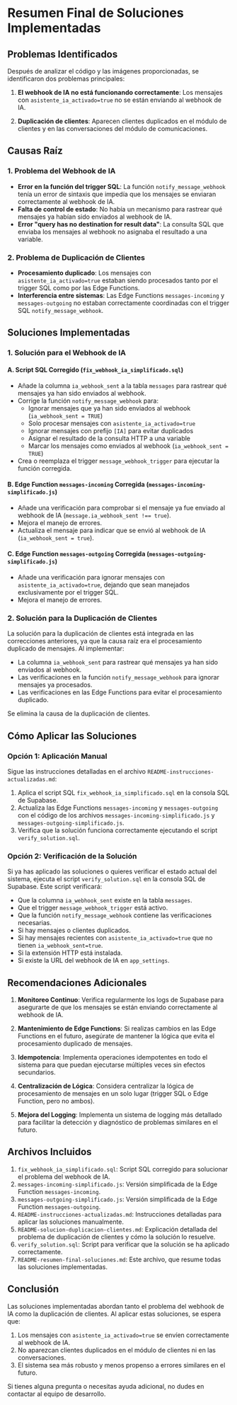 # Resumen Final de Soluciones Implementadas

## Problemas Identificados

Después de analizar el código y las imágenes proporcionadas, se identificaron dos problemas principales:

1. **El webhook de IA no está funcionando correctamente**: Los mensajes con `asistente_ia_activado=true` no se están enviando al webhook de IA.

2. **Duplicación de clientes**: Aparecen clientes duplicados en el módulo de clientes y en las conversaciones del módulo de comunicaciones.

## Causas Raíz

### 1. Problema del Webhook de IA

- **Error en la función del trigger SQL**: La función `notify_message_webhook` tenía un error de sintaxis que impedía que los mensajes se enviaran correctamente al webhook de IA.
- **Falta de control de estado**: No había un mecanismo para rastrear qué mensajes ya habían sido enviados al webhook de IA.
- **Error "query has no destination for result data"**: La consulta SQL que enviaba los mensajes al webhook no asignaba el resultado a una variable.

### 2. Problema de Duplicación de Clientes

- **Procesamiento duplicado**: Los mensajes con `asistente_ia_activado=true` estaban siendo procesados tanto por el trigger SQL como por las Edge Functions.
- **Interferencia entre sistemas**: Las Edge Functions `messages-incoming` y `messages-outgoing` no estaban correctamente coordinadas con el trigger SQL `notify_message_webhook`.

## Soluciones Implementadas

### 1. Solución para el Webhook de IA

#### A. Script SQL Corregido (`fix_webhook_ia_simplificado.sql`)

- Añade la columna `ia_webhook_sent` a la tabla `messages` para rastrear qué mensajes ya han sido enviados al webhook.
- Corrige la función `notify_message_webhook` para:
  - Ignorar mensajes que ya han sido enviados al webhook (`ia_webhook_sent = TRUE`)
  - Solo procesar mensajes con `asistente_ia_activado=true`
  - Ignorar mensajes con prefijo `[IA]` para evitar duplicados
  - Asignar el resultado de la consulta HTTP a una variable
  - Marcar los mensajes como enviados al webhook (`ia_webhook_sent = TRUE`)
- Crea o reemplaza el trigger `message_webhook_trigger` para ejecutar la función corregida.

#### B. Edge Function `messages-incoming` Corregida (`messages-incoming-simplificado.js`)

- Añade una verificación para comprobar si el mensaje ya fue enviado al webhook de IA (`message.ia_webhook_sent !== true`).
- Mejora el manejo de errores.
- Actualiza el mensaje para indicar que se envió al webhook de IA (`ia_webhook_sent = true`).

#### C. Edge Function `messages-outgoing` Corregida (`messages-outgoing-simplificado.js`)

- Añade una verificación para ignorar mensajes con `asistente_ia_activado=true`, dejando que sean manejados exclusivamente por el trigger SQL.
- Mejora el manejo de errores.

### 2. Solución para la Duplicación de Clientes

La solución para la duplicación de clientes está integrada en las correcciones anteriores, ya que la causa raíz era el procesamiento duplicado de mensajes. Al implementar:

- La columna `ia_webhook_sent` para rastrear qué mensajes ya han sido enviados al webhook.
- Las verificaciones en la función `notify_message_webhook` para ignorar mensajes ya procesados.
- Las verificaciones en las Edge Functions para evitar el procesamiento duplicado.

Se elimina la causa de la duplicación de clientes.

## Cómo Aplicar las Soluciones

### Opción 1: Aplicación Manual

Sigue las instrucciones detalladas en el archivo `README-instrucciones-actualizadas.md`:

1. Aplica el script SQL `fix_webhook_ia_simplificado.sql` en la consola SQL de Supabase.
2. Actualiza las Edge Functions `messages-incoming` y `messages-outgoing` con el código de los archivos `messages-incoming-simplificado.js` y `messages-outgoing-simplificado.js`.
3. Verifica que la solución funciona correctamente ejecutando el script `verify_solution.sql`.

### Opción 2: Verificación de la Solución

Si ya has aplicado las soluciones o quieres verificar el estado actual del sistema, ejecuta el script `verify_solution.sql` en la consola SQL de Supabase. Este script verificará:

- Que la columna `ia_webhook_sent` existe en la tabla `messages`.
- Que el trigger `message_webhook_trigger` está activo.
- Que la función `notify_message_webhook` contiene las verificaciones necesarias.
- Si hay mensajes o clientes duplicados.
- Si hay mensajes recientes con `asistente_ia_activado=true` que no tienen `ia_webhook_sent=true`.
- Si la extensión HTTP está instalada.
- Si existe la URL del webhook de IA en `app_settings`.

## Recomendaciones Adicionales

1. **Monitoreo Continuo**: Verifica regularmente los logs de Supabase para asegurarte de que los mensajes se están enviando correctamente al webhook de IA.

2. **Mantenimiento de Edge Functions**: Si realizas cambios en las Edge Functions en el futuro, asegúrate de mantener la lógica que evita el procesamiento duplicado de mensajes.

3. **Idempotencia**: Implementa operaciones idempotentes en todo el sistema para que puedan ejecutarse múltiples veces sin efectos secundarios.

4. **Centralización de Lógica**: Considera centralizar la lógica de procesamiento de mensajes en un solo lugar (trigger SQL o Edge Function, pero no ambos).

5. **Mejora del Logging**: Implementa un sistema de logging más detallado para facilitar la detección y diagnóstico de problemas similares en el futuro.

## Archivos Incluidos

1. `fix_webhook_ia_simplificado.sql`: Script SQL corregido para solucionar el problema del webhook de IA.
2. `messages-incoming-simplificado.js`: Versión simplificada de la Edge Function `messages-incoming`.
3. `messages-outgoing-simplificado.js`: Versión simplificada de la Edge Function `messages-outgoing`.
4. `README-instrucciones-actualizadas.md`: Instrucciones detalladas para aplicar las soluciones manualmente.
5. `README-solucion-duplicacion-clientes.md`: Explicación detallada del problema de duplicación de clientes y cómo la solución lo resuelve.
6. `verify_solution.sql`: Script para verificar que la solución se ha aplicado correctamente.
7. `README-resumen-final-soluciones.md`: Este archivo, que resume todas las soluciones implementadas.

## Conclusión

Las soluciones implementadas abordan tanto el problema del webhook de IA como la duplicación de clientes. Al aplicar estas soluciones, se espera que:

1. Los mensajes con `asistente_ia_activado=true` se envíen correctamente al webhook de IA.
2. No aparezcan clientes duplicados en el módulo de clientes ni en las conversaciones.
3. El sistema sea más robusto y menos propenso a errores similares en el futuro.

Si tienes alguna pregunta o necesitas ayuda adicional, no dudes en contactar al equipo de desarrollo.

